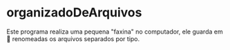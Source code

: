 # organizadoDeArquivos
Este programa realiza uma pequena "faxina" no computador, ele guarda em 📂 renomeadas os arquivos separados por tipo.
